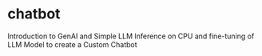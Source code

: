 # chatbot
Introduction to GenAI and Simple LLM Inference on CPU and fine-tuning of LLM Model to create a Custom Chatbot
